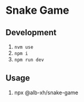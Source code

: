 # Snake Game

## Development

1. `nvm use`
2. `npm i`
3. `npm run dev`

## Usage

1. npx @alb-xh/snake-game
